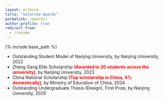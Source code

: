 ```yaml
---
layout: archive
title: "Selected Awards"
permalink: /awards/
author_profile: true
redirect_from:
  - /resume
---
```


{% include base_path %}

- Outstanding Student Model of Nanjing University, by Nanjing University, 2022
- Zheng Gang Elite Scholarship <strong style="color: red;">(Awarded to 20 students across the university)</strong>, by Nanjing University, 2023
- China National Scholarship <strong style="color: red;"> (Top scholarship in China, 4% domestically)</strong>, by Ministry of Education of China, 2024
- Outstanding Undergraduate Thesis (Design), First Prize, by Nanjing University, 2025